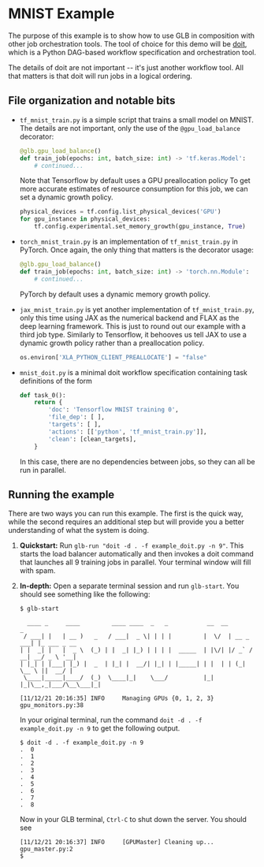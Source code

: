 # MNIST Example

The purpose of this example is to show how to use GLB in composition with other job orchestration tools.
The tool of choice for this demo will be [doit](https://pydoit.org/), which is a Python DAG-based workflow specification and orchestration tool.

The details of doit are not important -- it's just another workflow tool.
All that matters is that doit will run jobs in a logical ordering.

## File organization and notable bits

- `tf_mnist_train.py` is a simple script that trains a small model on MNIST. 
    The details are not important, only the use of the `@gpu_load_balance` decorator:
    ```python
    @glb.gpu_load_balance()
    def train_job(epochs: int, batch_size: int) -> 'tf.keras.Model':
        # continued...
    ```
    Note that Tensorflow by default uses a GPU preallocation policy
    To get more accurate estimates of resource consumption for this job, we can set a dynamic growth policy.
    ```python
    physical_devices = tf.config.list_physical_devices('GPU') 
    for gpu_instance in physical_devices: 
        tf.config.experimental.set_memory_growth(gpu_instance, True)
    ```

- `torch_mnist_train.py` is an implementation of `tf_mnist_train.py` in PyTorch. Once again, the only thing that matters is the decorator usage:
    ```python
    @glb.gpu_load_balance()
    def train_job(epochs: int, batch_size: int) -> 'torch.nn.Module':   
        # continued...
    ```
    PyTorch by default uses a dynamic memory growth policy.

- `jax_mnist_train.py` is yet another implementation of `tf_mnist_train.py`, only this time using JAX as the numerical backend and FLAX as the deep learning framework.
    This is just to round out our example with a third job type.
    Similarly to Tensorflow, it behooves us tell JAX to use a dynamic growth policy rather than a preallocation policy.
    ```python
    os.environ['XLA_PYTHON_CLIENT_PREALLOCATE'] = "false"
    ```

- `mnist_doit.py` is a minimal doit workflow specification containing task definitions of the form
    ```python
    def task_0():
        return {
            'doc': 'Tensorflow MNIST training 0',
            'file_dep': [ ],
            'targets': [ ],
            'actions': [['python', 'tf_mnist_train.py']],
            'clean': [clean_targets],
        }
    ```
    In this case, there are no dependencies between jobs, so they can all be run in parallel.

## Running the example

There are two ways you can run this example.
The first is the quick way, while the second requires an additional step but will provide you a better understanding of what the system is doing.

1. **Quickstart:** Run `glb-run "doit -d . -f example_doit.py -n 9"`.
    This starts the load balancer automatically and then invokes a doit command that launches all 9 training jobs in parallel.
    Your terminal window will fill with spam.

2. **In-depth:** Open a separate terminal session and run `glb-start`.
    You should see something like the following:
    ```
    $ glb-start

      ____ _     ____         ____ ____  _   _           __  __           _
     / ___| |   | __ )   _   / ___|  _ \| | | |         |  \/  | __ _ ___| |_ ___ _ __
    | |  _| |   |  _ \  (_) | |  _| |_) | | | |  _____  | |\/| |/ _` / __| __/ _ \ '__|
    | |_| | |___| |_) |  _  | |_| |  __/| |_| | |_____| | |  | | (_| \__ \ ||  __/ |
     \____|_____|____/  (_)  \____|_|    \___/          |_|  |_|\__,_|___/\__\___|_|

    [11/12/21 20:16:35] INFO     Managing GPUs {0, 1, 2, 3}         gpu_monitors.py:38
    ```
    In your original terminal, run the command `doit -d . -f example_doit.py -n 9` to get the following output.
    ```shell
    $ doit -d . -f example_doit.py -n 9
    .  0
    .  1
    .  2
    .  3
    .  4
    .  5
    .  6
    .  7
    .  8
    ```
    Now in your GLB terminal, `Ctrl-C` to shut down the server. 
    You should see
    ```shell
    [11/12/21 20:16:37] INFO     [GPUMaster] Cleaning up...         gpu_master.py:2
    $
    ```
    <!-- In your GLB terminal, you should quickly start to see output like
    ```shell
    [RequestGPU] request  jobstr: "tf_mnist_train.py::train_job"

    34089598976 34089730048 None
    [RequestGPU] request  jobstr: "tf_mnist_train.py::train_job"

    [RequestGPU] serving GPU ID 0
    34089598976 34089730048 None
    ServiceErrorCodes.WAITING_FOR_JOB_PROFILE: waiting...  
    ```
    Indicating that your jobs have launched. 
    In this snippet, we can see that two jobs of the same type were submitted and that the first one was given GPU 0 and the other one was blocked, waiting until the first job completes and sends back its profile.
    When a job does complete, you will see a message corresponding to the job profile
    ```shell
    [CompleteJob] request
    jobtype {
        jobstr: "tf_mnist_train.py::train_job"
    }
    gpu {
        gpu_id: 0
    }
    succeeded: true
    max_gpu_memory_used: 1157890048
    max_gpu_load: 20
    ``` -->
